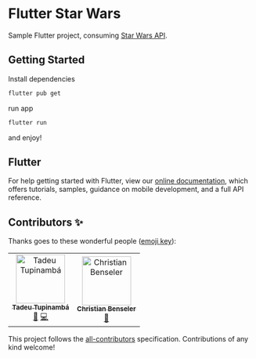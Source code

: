 # Flutter Star Wars
Sample Flutter project, consuming [Star Wars API](https://swapi.co/).

## Getting Started

Install dependencies
```sh
flutter pub get
```

run app
```sh
flutter run
```

and enjoy!

## Flutter
For help getting started with Flutter, view our
[online documentation](https://flutter.dev/docs), which offers tutorials,
samples, guidance on mobile development, and a full API reference.

## Contributors ✨

Thanks goes to these wonderful people ([emoji key](https://allcontributors.org/docs/en/emoji-key)):

<!-- ALL-CONTRIBUTORS-LIST:START - Do not remove or modify this section -->
<!-- prettier-ignore-start -->
<!-- markdownlint-disable -->
<table>
  <tr>
    <td align="center"><a href="https://www.linkedin.com/in/tadeutupinamba/"><img src="https://avatars3.githubusercontent.com/u/15824865?v=4" width="100px;" alt="Tadeu Tupinambá"/><br /><sub><b>Tadeu Tupinambá</b></sub></a><br /><a href="https://github.com/chrisbenseler/flutter_starwars/commits?author=tupizz" title="Documentation">📖</a> <a href="https://github.com/chrisbenseler/flutter_starwars/commits?author=tupizz" title="Code">💻</a></td>
    <td align="center"><a href="http://www.chrisb.com.br"><img src="https://avatars1.githubusercontent.com/u/1225447?v=4" width="100px;" alt="Christian Benseler"/><br /><sub><b>Christian Benseler</b></sub></a><br /><a href="https://github.com/chrisbenseler/flutter_starwars/commits?author=chrisbenseler" title="Documentation">📖</a></td>
  </tr>
</table>

<!-- markdownlint-enable -->
<!-- prettier-ignore-end -->
<!-- ALL-CONTRIBUTORS-LIST:END -->

This project follows the [all-contributors](https://github.com/all-contributors/all-contributors) specification. Contributions of any kind welcome!